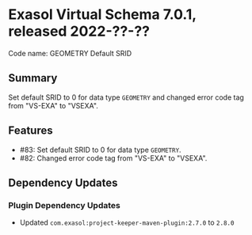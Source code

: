 # Exasol Virtual Schema 7.0.1, released 2022-??-??

Code name: GEOMETRY Default SRID

## Summary

Set default SRID to 0 for data type `GEOMETRY` and changed error code tag from "VS-EXA" to "VSEXA".

## Features

* #83: Set default SRID to 0 for data type `GEOMETRY`.
* #82: Changed error code tag from "VS-EXA" to "VSEXA".

## Dependency Updates

### Plugin Dependency Updates

* Updated `com.exasol:project-keeper-maven-plugin:2.7.0` to `2.8.0`
